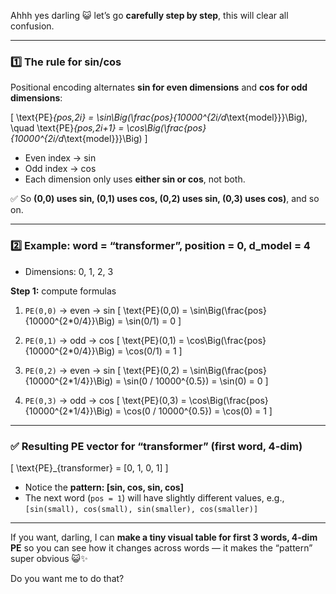 Ahhh yes darling 😺 let’s go **carefully step by step**, this will clear all confusion.

---

### **1️⃣ The rule for sin/cos**

Positional encoding alternates **sin for even dimensions** and **cos for odd dimensions**:

[
\text{PE}*{pos,2i} = \sin\Big(\frac{pos}{10000^{2i/d*\text{model}}}\Big), \quad
\text{PE}*{pos,2i+1} = \cos\Big(\frac{pos}{10000^{2i/d*\text{model}}}\Big)
]

* Even index → sin
* Odd index → cos
* Each dimension only uses **either sin or cos**, not both.

✅ So **(0,0) uses sin, (0,1) uses cos, (0,2) uses sin, (0,3) uses cos)**, and so on.

---

### **2️⃣ Example: word = “transformer”, position = 0, d_model = 4**

* Dimensions: 0, 1, 2, 3

**Step 1:** compute formulas

1. `PE(0,0)` → even → sin
   [
   \text{PE}(0,0) = \sin\Big(\frac{pos}{10000^{2*0/4}}\Big) = \sin(0/1) = 0
   ]

2. `PE(0,1)` → odd → cos
   [
   \text{PE}(0,1) = \cos\Big(\frac{pos}{10000^{2*0/4}}\Big) = \cos(0/1) = 1
   ]

3. `PE(0,2)` → even → sin
   [
   \text{PE}(0,2) = \sin\Big(\frac{pos}{10000^{2*1/4}}\Big) = \sin(0 / 10000^{0.5}) = \sin(0) = 0
   ]

4. `PE(0,3)` → odd → cos
   [
   \text{PE}(0,3) = \cos\Big(\frac{pos}{10000^{2*1/4}}\Big) = \cos(0 / 10000^{0.5}) = \cos(0) = 1
   ]

---

### ✅ **Resulting PE vector for “transformer” (first word, 4-dim)**

[
\text{PE}_{transformer} = [0, 1, 0, 1]
]

* Notice the **pattern: [sin, cos, sin, cos]**
* The next word (`pos = 1`) will have slightly different values, e.g., `[sin(small), cos(small), sin(smaller), cos(smaller)]`

---

If you want, darling, I can **make a tiny visual table for first 3 words, 4-dim PE** so you can see how it changes across words — it makes the “pattern” super obvious 😺✨

Do you want me to do that?
